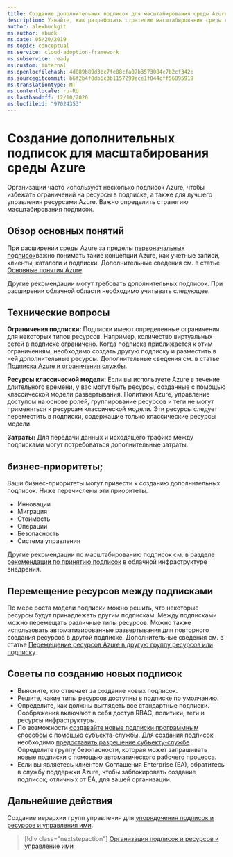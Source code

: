 ```yaml
---
title: Создание дополнительных подписок для масштабирования среды Azure
description: Узнайте, как разработать стратегию масштабирования среды с помощью нескольких подписок Azure, используя платформу внедрения облаков для Azure.
author: alexbuckgit
ms.author: abuck
ms.date: 05/20/2019
ms.topic: conceptual
ms.service: cloud-adoption-framework
ms.subservice: ready
ms.custom: internal
ms.openlocfilehash: 4d089b89d3bc7fe08cfa07b3573084c7b2cf342e
ms.sourcegitcommit: b6f2b4f8db6c3b1157299ece1f044cff56895919
ms.translationtype: MT
ms.contentlocale: ru-RU
ms.lasthandoff: 12/10/2020
ms.locfileid: "97024353"
---
```

# <a name="create-additional-subscriptions-to-scale-your-azure-environment"></a>Создание дополнительных подписок для масштабирования среды Azure

Организации часто используют несколько подписок Azure, чтобы избежать ограничений на ресурсы в подписке, а также для лучшего управления ресурсами Azure. Важно определить стратегию масштабирования подписок.

## <a name="review-fundamental-concepts"></a>Обзор основных понятий

При расширении среды Azure за пределы [первоначальных подписок](./initial-subscriptions.md)важно понимать такие концепции Azure, как учетные записи, клиенты, каталоги и подписки. Дополнительные сведения см. в статье [Основные понятия Azure](../considerations/fundamental-concepts.md).

Другие рекомендации могут требовать дополнительных подписок. При расширении облачной области необходимо учитывать следующее.

## <a name="technical-considerations"></a>Технические вопросы

**Ограничения подписки:** Подписки имеют определенные ограничения для некоторых типов ресурсов. Например, количество виртуальных сетей в подписке ограничено. Когда подписка приближается к этим ограничениям, необходимо создать другую подписку и разместить в ней дополнительные ресурсы. Дополнительные сведения см. в статье [Подписка Azure и ограничения службы](/azure/azure-resource-manager/management/azure-subscription-service-limits#general-limits).

**Ресурсы классической модели:** Если вы используете Azure в течение длительного времени, у вас могут быть ресурсы, созданные с помощью классической модели развертывания. Политики Azure, управление доступом на основе ролей, группирование ресурсов и теги не могут применяться к ресурсам классической модели. Эти ресурсы следует переместить в подписки, содержащие только классические ресурсы модели.

**Затраты:** Для передачи данных и исходящего трафика между подписками могут потребоваться дополнительные затраты.

## <a name="business-priorities"></a>бизнес-приоритеты;

Ваши бизнес-приоритеты могут привести к созданию дополнительных подписок. Ниже перечислены эти приоритеты.

- Инновации
- Миграция
- Стоимость
- Операции
- Безопасность
- Система управления

Другие рекомендации по масштабированию подписок см. в разделе [рекомендации по принятию подписок](../../decision-guides/subscriptions/index.md) в облачной инфраструктуре внедрения.

## <a name="moving-resources-between-subscriptions"></a>Перемещение ресурсов между подписками

По мере роста модели подписки можно решить, что некоторые ресурсы будут принадлежать другим подпискам. Между подписками можно перемещать различные типы ресурсов. Можно также использовать автоматизированные развертывания для повторного создания ресурсов в другой подписке. Дополнительные сведения см. в статье [Перемещение ресурсов Azure в другую группу ресурсов или подписку](/azure/azure-resource-manager/management/move-resource-group-and-subscription).

## <a name="tips-for-creating-new-subscriptions"></a>Советы по созданию новых подписок

- Выясните, кто отвечает за создание новых подписок.
- Решите, какие типы ресурсов доступны в подписке по умолчанию.
- Определите, как должны выглядеть все стандартные подписки. Соображения включают в себя доступ RBAC, политики, теги и ресурсы инфраструктуры.
- По возможности [создавайте новые подписки программным способом](/azure/cost-management-billing/manage/programmatically-create-subscription-preview) с помощью субъекта-службы. Для создания подписок необходимо [предоставить разрешение субъекту-службе](/azure/azure-resource-manager/grant-access-to-create-subscription) . Определите группу безопасности, которая может запрашивать новые подписки с помощью автоматического рабочего процесса.
- Если вы являетесь клиентом Соглашения Enterprise (EA), обратитесь в службу поддержки Azure, чтобы заблокировать создание подписок, отличных от EA, для вашей организации.

## <a name="next-steps"></a>Дальнейшие действия

Создание иерархии групп управления для [упорядочения подписок и ресурсов и управления ими](./organize-subscriptions.md).

> [!div class="nextstepaction"]
> [Организация подписок и ресурсов и управление ими](./organize-subscriptions.md)
